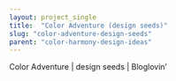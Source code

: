 ```yaml
---
layout: project_single
title:  "Color Adventure (design seeds)"
slug: "color-adventure-design-seeds"
parent: "color-harmony-design-ideas"
---
```

Color Adventure | design seeds | Bloglovin’
